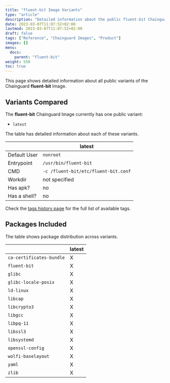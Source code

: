 ```yaml
---
title: "fluent-bit Image Variants"
type: "article"
description: "Detailed information about the public fluent-bit Chainguard Image variants"
date: 2023-03-07T11:07:52+02:00
lastmod: 2023-03-07T11:07:52+02:00
draft: false
tags: ["Reference", "Chainguard Images", "Product"]
images: []
menu:
  docs:
    parent: "fluent-bit"
weight: 550
toc: true
---
```


This page shows detailed information about all public variants of the Chainguard **fluent-bit** Image.

## Variants Compared
The **fluent-bit** Chainguard Image currently has one public variant: 

- `latest`

The table has detailed information about each of these variants.

|              | latest                               |
|--------------|--------------------------------------|
| Default User | `nonroot`                            |
| Entrypoint   | `/usr/bin/fluent-bit`                |
| CMD          | `-c /fluent-bit/etc/fluent-bit.conf` |
| Workdir      | not specified                        |
| Has apk?     | no                                   |
| Has a shell? | no                                   |

Check the [tags history page](/chainguard/chainguard-images/reference/fluent-bit/tags_history/) for the full list of available tags.

## Packages Included
The table shows package distribution across variants.

|                          | latest |
|--------------------------|--------|
| `ca-certificates-bundle` | X      |
| `fluent-bit`             | X      |
| `glibc`                  | X      |
| `glibc-locale-posix`     | X      |
| `ld-linux`               | X      |
| `libcap`                 | X      |
| `libcrypto3`             | X      |
| `libgcc`                 | X      |
| `libpq-11`               | X      |
| `libssl3`                | X      |
| `libsystemd`             | X      |
| `openssl-config`         | X      |
| `wolfi-baselayout`       | X      |
| `yaml`                   | X      |
| `zlib`                   | X      |

